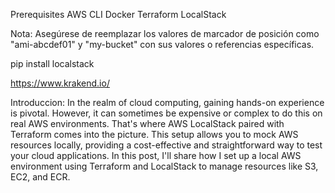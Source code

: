 Prerequisites
    AWS CLI
    Docker
    Terraform
    LocalStack

Nota: Asegúrese de reemplazar los valores de marcador de posición como "ami-abcdef01" y "my-bucket" con sus valores o referencias específicas.


pip install localstack


https://www.krakend.io/ 


Introduccion:
In the realm of cloud computing, gaining hands-on experience is pivotal. However, it can sometimes be expensive or complex to do this on real AWS environments. That's where AWS LocalStack paired with Terraform comes into the picture. This setup allows you to mock AWS resources locally, providing a cost-effective and straightforward way to test your cloud applications. In this post, I'll share how I set up a local AWS environment using Terraform and LocalStack to manage resources like S3, EC2, and ECR.
